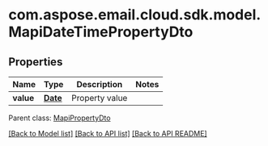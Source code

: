 
# com.aspose.email.cloud.sdk.model.MapiDateTimePropertyDto

## Properties
Name | Type | Description | Notes
------------ | ------------- | ------------- | -------------
**value** | [**Date**](Date.md) | Property value              | 

 Parent class: [MapiPropertyDto](MapiPropertyDto.md)
    
    


[[Back to Model list]](README.md#documentation-for-models) [[Back to API list]](README.md#documentation-for-api-endpoints) [[Back to API README]](README.md)

